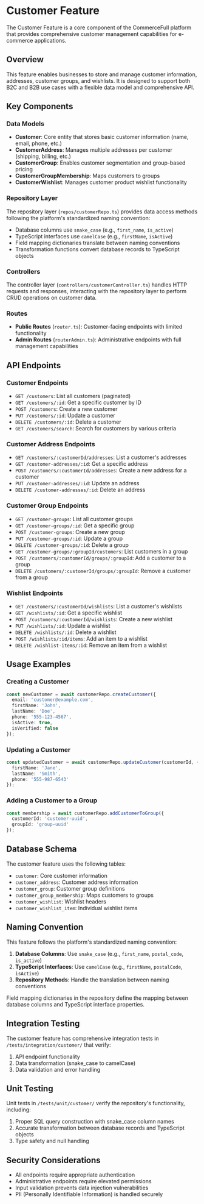 # Customer Feature

The Customer Feature is a core component of the CommerceFull platform that provides comprehensive customer management capabilities for e-commerce applications.

## Overview

This feature enables businesses to store and manage customer information, addresses, customer groups, and wishlists. It is designed to support both B2C and B2B use cases with a flexible data model and comprehensive API.

## Key Components

### Data Models

- **Customer**: Core entity that stores basic customer information (name, email, phone, etc.)
- **CustomerAddress**: Manages multiple addresses per customer (shipping, billing, etc.)
- **CustomerGroup**: Enables customer segmentation and group-based pricing
- **CustomerGroupMembership**: Maps customers to groups
- **CustomerWishlist**: Manages customer product wishlist functionality

### Repository Layer

The repository layer (`repos/customerRepo.ts`) provides data access methods following the platform's standardized naming convention:
- Database columns use `snake_case` (e.g., `first_name`, `is_active`)
- TypeScript interfaces use `camelCase` (e.g., `firstName`, `isActive`)
- Field mapping dictionaries translate between naming conventions
- Transformation functions convert database records to TypeScript objects

### Controllers

The controller layer (`controllers/customerController.ts`) handles HTTP requests and responses, interacting with the repository layer to perform CRUD operations on customer data.

### Routes

- **Public Routes** (`router.ts`): Customer-facing endpoints with limited functionality
- **Admin Routes** (`routerAdmin.ts`): Administrative endpoints with full management capabilities

## API Endpoints

### Customer Endpoints

- `GET /customers`: List all customers (paginated)
- `GET /customers/:id`: Get a specific customer by ID
- `POST /customers`: Create a new customer
- `PUT /customers/:id`: Update a customer
- `DELETE /customers/:id`: Delete a customer
- `GET /customers/search`: Search for customers by various criteria

### Customer Address Endpoints

- `GET /customers/:customerId/addresses`: List a customer's addresses
- `GET /customer-addresses/:id`: Get a specific address
- `POST /customers/:customerId/addresses`: Create a new address for a customer
- `PUT /customer-addresses/:id`: Update an address
- `DELETE /customer-addresses/:id`: Delete an address

### Customer Group Endpoints

- `GET /customer-groups`: List all customer groups
- `GET /customer-groups/:id`: Get a specific group
- `POST /customer-groups`: Create a new group
- `PUT /customer-groups/:id`: Update a group
- `DELETE /customer-groups/:id`: Delete a group
- `GET /customer-groups/:groupId/customers`: List customers in a group
- `POST /customers/:customerId/groups/:groupId`: Add a customer to a group
- `DELETE /customers/:customerId/groups/:groupId`: Remove a customer from a group

### Wishlist Endpoints

- `GET /customers/:customerId/wishlists`: List a customer's wishlists
- `GET /wishlists/:id`: Get a specific wishlist
- `POST /customers/:customerId/wishlists`: Create a new wishlist
- `PUT /wishlists/:id`: Update a wishlist
- `DELETE /wishlists/:id`: Delete a wishlist
- `POST /wishlists/:id/items`: Add an item to a wishlist
- `DELETE /wishlist-items/:id`: Remove an item from a wishlist

## Usage Examples

### Creating a Customer

```typescript
const newCustomer = await customerRepo.createCustomer({
  email: 'customer@example.com',
  firstName: 'John',
  lastName: 'Doe',
  phone: '555-123-4567',
  isActive: true,
  isVerified: false
});
```

### Updating a Customer

```typescript
const updatedCustomer = await customerRepo.updateCustomer(customerId, {
  firstName: 'Jane',
  lastName: 'Smith',
  phone: '555-987-6543'
});
```

### Adding a Customer to a Group

```typescript
const membership = await customerRepo.addCustomerToGroup({
  customerId: 'customer-uuid',
  groupId: 'group-uuid'
});
```

## Database Schema

The customer feature uses the following tables:

- `customer`: Core customer information
- `customer_address`: Customer address information
- `customer_group`: Customer group definitions
- `customer_group_membership`: Maps customers to groups
- `customer_wishlist`: Wishlist headers
- `customer_wishlist_item`: Individual wishlist items

## Naming Convention

This feature follows the platform's standardized naming convention:

1. **Database Columns**: Use `snake_case` (e.g., `first_name`, `postal_code`, `is_active`)
2. **TypeScript Interfaces**: Use `camelCase` (e.g., `firstName`, `postalCode`, `isActive`)
3. **Repository Methods**: Handle the translation between naming conventions

Field mapping dictionaries in the repository define the mapping between database columns and TypeScript interface properties.

## Integration Testing

The customer feature has comprehensive integration tests in `/tests/integration/customer/` that verify:

1. API endpoint functionality
2. Data transformation (snake_case to camelCase)
3. Data validation and error handling

## Unit Testing

Unit tests in `/tests/unit/customer/` verify the repository's functionality, including:

1. Proper SQL query construction with snake_case column names
2. Accurate transformation between database records and TypeScript objects
3. Type safety and null handling

## Security Considerations

- All endpoints require appropriate authentication
- Administrative endpoints require elevated permissions
- Input validation prevents data injection vulnerabilities
- PII (Personally Identifiable Information) is handled securely
